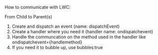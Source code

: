 How to communicate with LWC:

From Child to Parent(s)
1. Create and dispatch an event (name: dispatchEvent)
2. Create a handler where you need it (handler name: ondispatchevent)
3. Handle the communcation on the method used in the handler like ondispatchevent={handlemethod}
4. If you need it to bubble up, use bubbles:true
